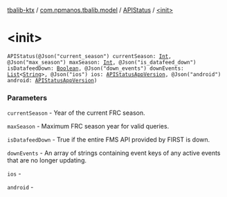 [tbalib-ktx](../../index.md) / [com.npmanos.tbalib.model](../index.md) / [APIStatus](index.md) / [&lt;init&gt;](./-init-.md)

# &lt;init&gt;

`APIStatus(@Json("current_season") currentSeason: `[`Int`](https://kotlinlang.org/api/latest/jvm/stdlib/kotlin/-int/index.html)`, @Json("max_season") maxSeason: `[`Int`](https://kotlinlang.org/api/latest/jvm/stdlib/kotlin/-int/index.html)`, @Json("is_datafeed_down") isDatafeedDown: `[`Boolean`](https://kotlinlang.org/api/latest/jvm/stdlib/kotlin/-boolean/index.html)`, @Json("down_events") downEvents: `[`List`](https://kotlinlang.org/api/latest/jvm/stdlib/kotlin.collections/-list/index.html)`<`[`String`](https://kotlinlang.org/api/latest/jvm/stdlib/kotlin/-string/index.html)`>, @Json("ios") ios: `[`APIStatusAppVersion`](../-a-p-i-status-app-version/index.md)`, @Json("android") android: `[`APIStatusAppVersion`](../-a-p-i-status-app-version/index.md)`)`

### Parameters

`currentSeason` - Year of the current FRC season.

`maxSeason` - Maximum FRC season year for valid queries.

`isDatafeedDown` - True if the entire FMS API provided by FIRST is down.

`downEvents` - An array of strings containing event keys of any active events that are no longer updating.

`ios` -

`android` - 